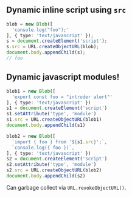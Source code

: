 ## Dynamic inline script using `src`

```ts
blob = new Blob([
  'console.log("foo");'
], { type: 'text/javascript' });
s = document.createElement('script');
s.src = URL.createObjectURL(blob);
document.body.appendChild(s);
// foo
```

## Dynamic javascript modules!

```ts
blob1 = new Blob([
  'export const foo = "intruder alert"'
], { type: 'text/javascript' })
s1 = document.createElement('script')
s1.setAttribute('type', 'module')
s1.src = URL.createObjectURL(blob1)
document.body.appendChild(s1)

blob2 = new Blob([
  `import { foo } from '${s1.src}';`,
  `console.log({ foo })`,
], { type: 'text/javascript' })
s2 = document.createElement('script')
s2.setAttribute('type', 'module')
s2.src = URL.createObjectURL(blob2)
document.body.appendChild(s2)
```

Can garbage collect via `URL.revokeObjectURL()`.
